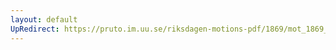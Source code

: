 ```yaml
---
layout: default
UpRedirect: https://pruto.im.uu.se/riksdagen-motions-pdf/1869/mot_1869__fk__17/mot_1869__fk__17-004.pdf
---
```

